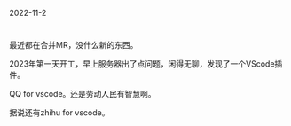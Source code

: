 2022-11-2



# 
最近都在合并MR，没什么新的东西。

2023年第一天开工，早上服务器出了点问题，闲得无聊，发现了一个VScode插件。

QQ for vscode。还是劳动人民有智慧啊。

据说还有zhihu for vscode。